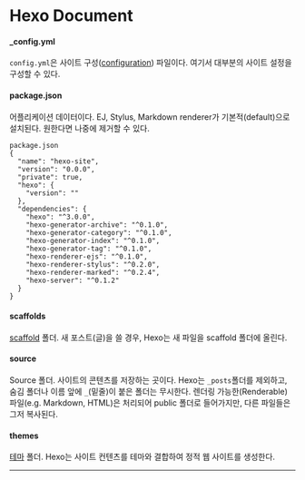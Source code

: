 # Hexo Document
#### _config.yml
```config.yml```은 사이트 구성([configuration](https://hexo.io/docs/configuration.html)) 파일이다. 여기서 대부분의 사이트 설정을 구성할 수 있다.

#### package.json
어플리케이션 데이터이다. EJ, Stylus, Markdown renderer가 기본적(default)으로 설치된다. 원한다면 나중에 제거할 수 있다.
```
package.json
{
  "name": "hexo-site",
  "version": "0.0.0",
  "private": true,
  "hexo": {
    "version": ""
  },
  "dependencies": {
    "hexo": "^3.0.0",
    "hexo-generator-archive": "^0.1.0",
    "hexo-generator-category": "^0.1.0",
    "hexo-generator-index": "^0.1.0",
    "hexo-generator-tag": "^0.1.0",
    "hexo-renderer-ejs": "^0.1.0",
    "hexo-renderer-stylus": "^0.2.0",
    "hexo-renderer-marked": "^0.2.4",
    "hexo-server": "^0.1.2"
  }
}
```

#### scaffolds
[scaffold](https://hexo.io/docs/writing.html#Scaffolds) 폴더. 새 포스트(글)을 쓸 경우, Hexo는 새 파일을 scaffold 폴더에 올린다.

#### source
Source 폴더. 사이트의 콘텐츠를 저장하는 곳이다. Hexo는 ```_posts```폴더를 제외하고, 숨김 폴더나 이름 앞에 ```_```(밑줄)이 붙은 폴더는 무시한다. 렌더링 가능한(Renderable) 파일(e.g. Markdown, HTML)은 처리되어 public 폴더로 들어가지만, 다른 파일들은 그저 복사된다.

#### themes
[테마](https://hexo.io/docs/themes.html) 폴더. Hexo는 사이트 컨텐츠를 테마와 결합하여 정적 웹 사이트를 생성한다.

---
